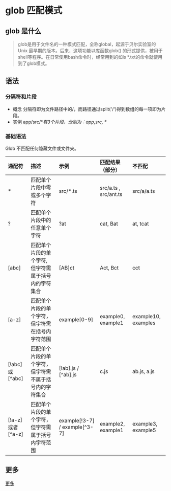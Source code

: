 # glob 匹配模式

## glob 是什么

> glob是用于文件名的一种模式匹配，全称global，起源于贝尔实验室的 Unix 最早期的版本。后来，这项功能以库函数glob()
> 的形式提供，被用于shell等程序。在日常使用bash命令时，经常用到的如ls *.txt的命令就使用到了glob模式。

## 语法

### 分隔符和片段

* 概念 分隔符即为文件路径中的/，而路径通过split('/')得到数组的每一项即为片段。
* 实例 app/src/**有3个片段，分别为：app,src, \**

### 基础语法

Glob 不匹配任何隐藏文件或文件夹。

| 通配符             | 描述                          | 示例                            | 匹配结果（部分）              | 不匹配                 |
|:----------------|:----------------------------|:------------------------------|:----------------------|:--------------------|
| *               | 匹配单个片段中零或多个字符               | src/*.ts                      | src/a.ts , src/ant.ts | src/a/a.ts          |
| ?               | 匹配单个片段中的任意单个字符              | ?at                           | cat, Bat              | at, tcat            |
| [abc]           | 匹配单个片段的单个字符, 但字符需属于括号内的字符集合 | [AB]ct                        | Act, Bct              | cct                 |
| [a-z]           | 匹配单个片段的单个字符，但字符需在括号内字符范围    | example[0-9]                  | example0, example1    | example10, examples |
| [!abc] 或 [^abc] | 匹配单个片段的单个字符，但字符需不属于括号内的字符集合 | [!ab].js / [^ab].js           | c.js                  | ab.js, a.js         |
| [!a-z]或者[^a-z]  | 匹配单个片段的单个字符，但字符需属于括号内字符范围   | example[!3-7] / example[^3-7] | example2, example1    | example3, example5  |

## 更多

[更多](https://www.cnblogs.com/rainbowly/p/16923195.html)
